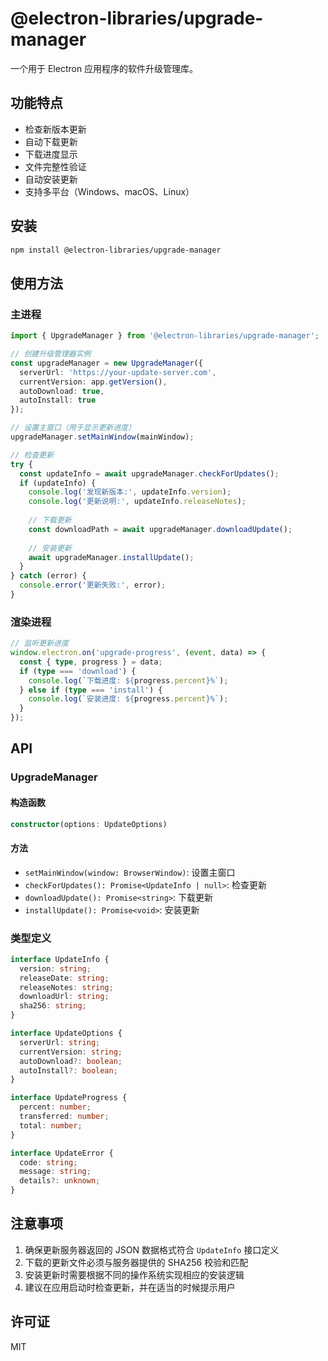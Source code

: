 # @electron-libraries/upgrade-manager

一个用于 Electron 应用程序的软件升级管理库。

## 功能特点

- 检查新版本更新
- 自动下载更新
- 下载进度显示
- 文件完整性验证
- 自动安装更新
- 支持多平台（Windows、macOS、Linux）

## 安装

```bash
npm install @electron-libraries/upgrade-manager
```

## 使用方法

### 主进程

```typescript
import { UpgradeManager } from '@electron-libraries/upgrade-manager';

// 创建升级管理器实例
const upgradeManager = new UpgradeManager({
  serverUrl: 'https://your-update-server.com',
  currentVersion: app.getVersion(),
  autoDownload: true,
  autoInstall: true
});

// 设置主窗口（用于显示更新进度）
upgradeManager.setMainWindow(mainWindow);

// 检查更新
try {
  const updateInfo = await upgradeManager.checkForUpdates();
  if (updateInfo) {
    console.log('发现新版本:', updateInfo.version);
    console.log('更新说明:', updateInfo.releaseNotes);
    
    // 下载更新
    const downloadPath = await upgradeManager.downloadUpdate();
    
    // 安装更新
    await upgradeManager.installUpdate();
  }
} catch (error) {
  console.error('更新失败:', error);
}
```

### 渲染进程

```typescript
// 监听更新进度
window.electron.on('upgrade-progress', (event, data) => {
  const { type, progress } = data;
  if (type === 'download') {
    console.log(`下载进度: ${progress.percent}%`);
  } else if (type === 'install') {
    console.log(`安装进度: ${progress.percent}%`);
  }
});
```

## API

### UpgradeManager

#### 构造函数

```typescript
constructor(options: UpdateOptions)
```

#### 方法

- `setMainWindow(window: BrowserWindow)`: 设置主窗口
- `checkForUpdates(): Promise<UpdateInfo | null>`: 检查更新
- `downloadUpdate(): Promise<string>`: 下载更新
- `installUpdate(): Promise<void>`: 安装更新

### 类型定义

```typescript
interface UpdateInfo {
  version: string;
  releaseDate: string;
  releaseNotes: string;
  downloadUrl: string;
  sha256: string;
}

interface UpdateOptions {
  serverUrl: string;
  currentVersion: string;
  autoDownload?: boolean;
  autoInstall?: boolean;
}

interface UpdateProgress {
  percent: number;
  transferred: number;
  total: number;
}

interface UpdateError {
  code: string;
  message: string;
  details?: unknown;
}
```

## 注意事项

1. 确保更新服务器返回的 JSON 数据格式符合 `UpdateInfo` 接口定义
2. 下载的更新文件必须与服务器提供的 SHA256 校验和匹配
3. 安装更新时需要根据不同的操作系统实现相应的安装逻辑
4. 建议在应用启动时检查更新，并在适当的时候提示用户

## 许可证

MIT 